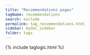 ```yaml
---
title: "Recommendations pages"
tagName: recommendations
search: exclude
permalink: tag_recommendations.html
sidebar: mydoc_sidebar
folder: tags
---
```

{% include taglogic.html %}

